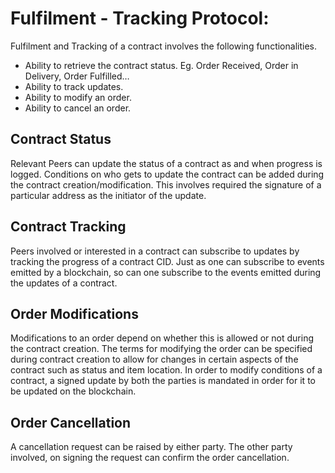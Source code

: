 # Fulfilment - Tracking Protocol:

Fulfilment and Tracking of a contract involves the following functionalities.
* Ability to retrieve the contract status. Eg. Order Received, Order in Delivery, Order Fulfilled…
* Ability to track updates.
* Ability to modify an order.
* Ability to cancel an order.

## Contract Status
Relevant Peers can update the status of a contract as and when progress is logged. Conditions on who gets to update the contract can be added during the contract creation/modification. This involves required the signature of a particular address as the initiator of the update.

## Contract Tracking
Peers involved or interested in a contract can subscribe to updates by tracking the progress of a contract CID. Just as one can subscribe to events emitted by a blockchain, so can one subscribe to the events emitted during the updates of a contract.

## Order Modifications
Modifications to an order depend on whether this is allowed or not during the contract creation. The terms for modifying the order can be specified during contract creation to allow for changes in certain aspects of the contract such as status and item location. In order to modify conditions of a contract, a signed update by both the parties is mandated in order for it to be updated on the blockchain.

## Order Cancellation
A cancellation request can be raised by either party. The other party involved, on signing the request can confirm the order cancellation.